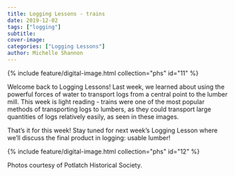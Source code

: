 ```yaml
---
title: Logging Lessons - trains
date: 2019-12-02
tags: ["logging"]
subtitle: 
cover-image: 
categories: ["Logging Lessons"]
author: Michelle Shannon
---
```


{% include feature/digital-image.html collection="phs" id="11" %}

Welcome back to Logging Lessons! Last week, we learned about using the powerful forces of water to transport logs from a central point to the lumber mill. This week is light reading - trains were one of the most popular methods of transporting logs to lumbers, as they could transport large quantities of logs relatively easily, as seen in these images.

That’s it for this week! Stay tuned for next week’s Logging Lesson where we’ll discuss the final product in logging: usable lumber!

{% include feature/digital-image.html collection="phs" id="12" %}

Photos courtesy of Potlatch Historical Society.
